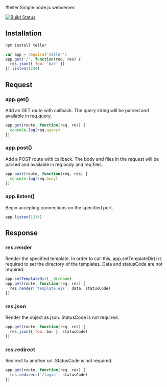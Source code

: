 #teller
Simple node.js webserver.

[![Build Status](https://secure.travis-ci.org/twentyrogersc/teller.png)](http://travis-ci.org/twentyrogersc/teller)

## Installation

```javascript
npm install teller
```

```javascript
var app = require('teller')
app.get('/', function(req, res) {
  res.json({ foo: 'bar' })
}).listen(1234)
```

## Request

### app.get()

Add an GET route with callback. The query string will be parsed and available in req.query.

```javascript
app.get(route, function(req, res) {
  console.log(req.query)
})
```

### app.post()

Add a POST route with callback. The body and files in the request will be parsed and available in req.body and req.files.

```javascript
app.post(route, function(req, res) {
  console.log(req.body)
})
```

### app.listen()

Begin accepting connections on the specified port.

```javascript
app.listen(1234)
```

## Response

### res.render

Render the specified template. In order to call this, app.setTemplateDir() is required to set the directory of the templates. Data and statusCode are not required.

```javascript
app.setTemplateDir(__dirname)
app.get(route, function(req, res) {
  res.render('template.ejs', data, statusCode)
})
```

### res.json

Render the object as json. StatusCode is not required.

```javascript
app.get(route, function(req, res) {
  res.json({ foo: bar }, statusCode)
})
```

### res.redirect

Redirect to another url. StatusCode is not required.

```javascript
app.get(route, function(req, res) {
  res.redirect('/login', statusCode)
})
```